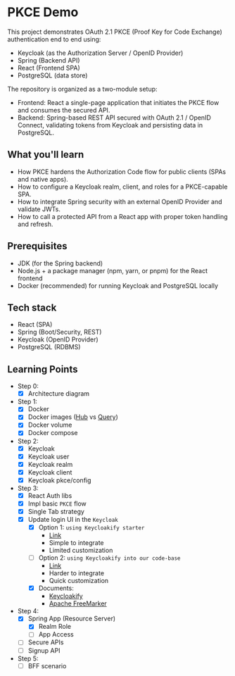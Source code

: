 # PKCE Demo

This project demonstrates OAuth 2.1 PKCE (Proof Key for Code Exchange) authentication end to end using:

- Keycloak (as the Authorization Server / OpenID Provider)
- Spring (Backend API)
- React (Frontend SPA)
- PostgreSQL (data store)

The repository is organized as a two-module setup:

- Frontend: React a single-page application that initiates the PKCE flow and consumes the secured API.
- Backend: Spring-based REST API secured with OAuth 2.1 / OpenID Connect, validating tokens from Keycloak and persisting
  data in PostgreSQL.

## What you'll learn

- How PKCE hardens the Authorization Code flow for public clients (SPAs and native apps).
- How to configure a Keycloak realm, client, and roles for a PKCE-capable SPA.
- How to integrate Spring security with an external OpenID Provider and validate JWTs.
- How to call a protected API from a React app with proper token handling and refresh.

## Prerequisites

- JDK (for the Spring backend)
- Node.js + a package manager (npm, yarn, or pnpm) for the React frontend
- Docker (recommended) for running Keycloak and PostgreSQL locally

## Tech stack

- React (SPA)
- Spring (Boot/Security, REST)
- Keycloak (OpenID Provider)
- PostgreSQL (RDBMS)

## Learning Points

- Step 0:
    - [x] Architecture diagram

- Step 1:
    - [x] Docker
    - [x] Docker images ([Hub](https://hub.docker.com/r/keycloak/keycloak)
      vs [Query](https://quay.io/repository/keycloak/keycloak/))
    - [x] Docker volume
    - [x] Docker compose

- Step 2:
    - [x] Keycloak
    - [x] Keycloak user
    - [x] Keycloak realm
    - [x] Keycloak client
    - [x] Keycloak pkce/config

- Step 3:
    - [X] React Auth libs
    - [X] Impl basic `PKCE` flow
    - [X] Single Tab strategy
    - [X] Update login UI in the `Keycloak`
        - [X] Option 1: `using Keycloakify starter`
            - [Link](https://docs.keycloakify.dev/)
            - Simple to integrate
            - Limited customization
        - [ ] Option 2: `using Keycloakify into our code-base`
            - [Link](https://docs.keycloakify.dev/integration-keycloakify-in-your-codebase/vite)
            - Harder to integrate
            - Quick customization
        - [X] Documents:
            - [Keycloakify](https://github.com/keycloakify/keycloakify)
            - [Apache FreeMarker](https://freemarker.apache.org/index.html)

- Step 4:
    - [X] Spring App (Resource Server)
        - [X] Realm Role
        - [ ] App Access
    - [ ] Secure APIs
    - [ ] Signup API

- Step 5:
    - [ ] BFF scenario

